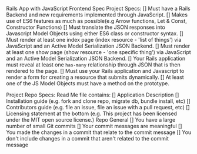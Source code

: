 ﻿Rails App with JavaScript Frontend Spec
Project Specs:
[] Must have a Rails Backend and new requirements implemented through JavaScript.
[] Makes use of ES6 features as much as possible(e.g Arrow functions, Let & Const, Constructor Functions)
[] Must translate the JSON responses into Javascript Model Objects using either ES6 class or constructor syntax. 
[] Must render at least one index page (index resource - 'list of things') via JavaScript and an Active Model Serialization JSON Backend.
[] Must render at least one show page (show resource - 'one specific thing') via JavaScript and an Active Model Serialization JSON Backend.
[] Your Rails application must reveal at least one `has-many` relationship through JSON that is then rendered to the page.
[] Must use your Rails application and Javascript to render a form for creating a resource that submits dynamically.
[] At least one of the JS Model Objects must have a method on the prototype.


Project Repo Specs:
Read Me file contains:
[] Application Description
[] Installation guide (e.g. fork and clone repo, migrate db, bundle install, etc)
[] Contributors guide (e.g. file an issue, file an issue with a pull request, etc)
[] Licensing statement at the bottom (e.g. This project has been licensed under the MIT open source license.)
Repo General
[] You have a large number of small Git commits
[] Your commit messages are meaningful
[] You made the changes in a commit that relate to the commit message
[] You don't include changes in a commit that aren't related to the commit message
